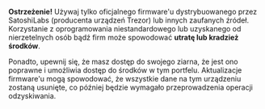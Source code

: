 **Ostrzeżenie!** Używaj tylko oficjalnego firmware'u dystrybuowanego przez SatoshiLabs (producenta
urządzeń Trezor) lub innych zaufanych źródeł. Korzystanie z oprogramowania niestandardowego
lub uzyskanego od nierzetelnych osób bądź firm może spowodować **utratę
lub kradzież środków**.

Ponadto, upewnij się, że masz dostęp do swojego ziarna, że jest ono poprawne i 
umożliwia dostęp do środków w tym portfelu. Aktualizacje firmware'u mogą spowodować, że wszystkie dane
na tym urządzeniu zostaną usunięte, co później będzie wymagało przeprowadzenia operacji odzyskiwania.
